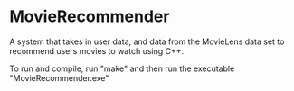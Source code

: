 # MovieRecommender
A system that takes in user data, and data from the MovieLens data set to recommend users movies to watch using C++.

To run and compile, run "make" and then run the executable "MovieRecommender.exe"
